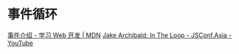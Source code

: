 # 事件循环

[事件介绍 - 学习 Web 开发 | MDN](https://developer.mozilla.org/zh-CN/docs/Learn/JavaScript/Building_blocks/Events)
[Jake Archibald: In The Loop - JSConf.Asia - YouTube](https://www.youtube.com/watch?v=cCOL7MC4Pl0&t=1521s)

